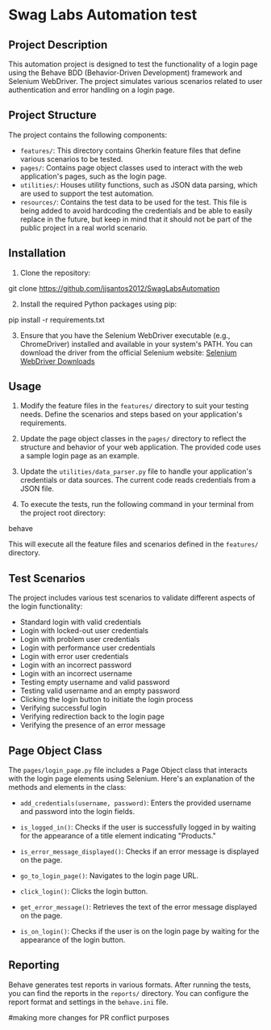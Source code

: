 # Swag Labs Automation test

## Project Description

This automation project is designed to test the functionality of a login page using the Behave BDD (Behavior-Driven Development) framework and Selenium WebDriver. The project simulates various scenarios related to user authentication and error handling on a login page.

## Project Structure

The project contains the following components:

- `features/`: This directory contains Gherkin feature files that define various scenarios to be tested.
- `pages/`: Contains page object classes used to interact with the web application's pages, such as the login page.
- `utilities/`: Houses utility functions, such as JSON data parsing, which are used to support the test automation.
- `resources/`: Contains the test data to be used for the test. This file is being added to avoid hardcoding the credentials and be able to easily replace in the future, but keep in mind that it should not be part of the public project in a real world scenario.


## Installation

1. Clone the repository:

git clone https://github.com/jjsantos2012/SwagLabsAutomation


2. Install the required Python packages using pip:

pip install -r requirements.txt


3. Ensure that you have the Selenium WebDriver executable (e.g., ChromeDriver) installed and available in your system's PATH. You can download the driver from the official Selenium website: [Selenium WebDriver Downloads](https://selenium.dev/documentation/en/webdriver/driver_requirements/)

## Usage

1. Modify the feature files in the `features/` directory to suit your testing needs. Define the scenarios and steps based on your application's requirements.

2. Update the page object classes in the `pages/` directory to reflect the structure and behavior of your web application. The provided code uses a sample login page as an example.

3. Update the `utilities/data_parser.py` file to handle your application's credentials or data sources. The current code reads credentials from a JSON file.

4. To execute the tests, run the following command in your terminal from the project root directory:

behave


This will execute all the feature files and scenarios defined in the `features/` directory.

## Test Scenarios

The project includes various test scenarios to validate different aspects of the login functionality:

- Standard login with valid credentials
- Login with locked-out user credentials
- Login with problem user credentials
- Login with performance user credentials
- Login with error user credentials
- Login with an incorrect password
- Login with an incorrect username
- Testing empty username and valid password
- Testing valid username and an empty password
- Clicking the login button to initiate the login process
- Verifying successful login
- Verifying redirection back to the login page
- Verifying the presence of an error message

## Page Object Class

The `pages/login_page.py` file includes a Page Object class that interacts with the login page elements using Selenium. Here's an explanation of the methods and elements in the class:

- `add_credentials(username, password)`: Enters the provided username and password into the login fields.

- `is_logged_in()`: Checks if the user is successfully logged in by waiting for the appearance of a title element indicating "Products."

- `is_error_message_displayed()`: Checks if an error message is displayed on the page.

- `go_to_login_page()`: Navigates to the login page URL.

- `click_login()`: Clicks the login button.

- `get_error_message()`: Retrieves the text of the error message displayed on the page.

- `is_on_login()`: Checks if the user is on the login page by waiting for the appearance of the login button.

## Reporting

Behave generates test reports in various formats. After running the tests, you can find the reports in the `reports/` directory. You can configure the report format and settings in the `behave.ini` file.


#making more changes for PR conflict purposes